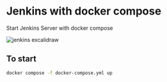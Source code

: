 # Jenkins with docker compose
Start Jenkins Server with docker compose

![jenkins excalidraw](https://github.com/Tokariev/jenkins-docker-compose/assets/26324819/53dbab6f-1d9a-44a9-9001-ebe9d6904d90)

## To start

```sh
docker compose -f docker-compose.yml up
```
